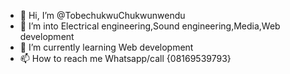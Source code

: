 - 👋 Hi, I’m @TobechukwuChukwunwendu
- 👀 I’m into Electrical engineering,Sound engineering,Media,Web development
- 🌱 I’m currently learning Web development
- 📫 How to reach me Whatsapp/call {08169539793}

<!---
TobechukwuChukwunwendu/TobechukwuChukwunwendu is a ✨ special ✨ repository because its `README.md` (this file) appears on your GitHub profile.
You can click the Preview link to take a look at your changes.
--->
